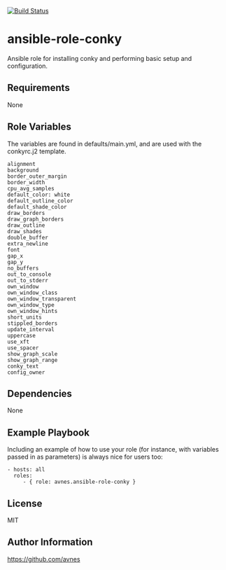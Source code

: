[![Build Status](https://travis-ci.org/avnes/ansible-role-conky.png?branch=develop)](https://travis-ci.org/avnes/ansible-role-conky)

ansible-role-conky
=========

Ansible role for installing conky and performing basic setup and configuration.

Requirements
------------

None

Role Variables
--------------
The variables are found in defaults/main.yml, and are used with the conkyrc.j2 template.

    alignment
    background
    border_outer_margin
    border_width
    cpu_avg_samples
    default_color: white
    default_outline_color
    default_shade_color
    draw_borders
    draw_graph_borders
    draw_outline
    draw_shades
    double_buffer
    extra_newline
    font
    gap_x
    gap_y
    no_buffers
    out_to_console
    out_to_stderr
    own_window
    own_window_class
    own_window_transparent
    own_window_type
    own_window_hints
    short_units
    stippled_borders
    update_interval
    uppercase
    use_xft
    use_spacer
    show_graph_scale
    show_graph_range
    conky_text
    config_owner

Dependencies
------------

None

Example Playbook
----------------

Including an example of how to use your role (for instance, with variables passed in as parameters) is always nice for users too:

    - hosts: all
      roles:
         - { role: avnes.ansible-role-conky }

License
-------

MIT

Author Information
------------------

https://github.com/avnes
